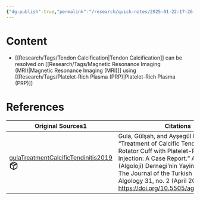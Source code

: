 ```yaml
---
{"dg-publish":true,"permalink":"/research/quick-notes/2025-01-22-17-26-59/","updated":"2025-01-28T19:53:01-05:00"}
---
```


# Content
- [[Research/Tags/Tendon Calcification\|Tendon Calcification]] can be resolved on [[Research/Tags/Magnetic Resonance Imaging (MRI)\|Magnetic Resonance Imaging (MRI)]] using [[Research/Tags/Platelet-Rich Plasma (PRP)\|Platelet-Rich Plasma (PRP)]]
# References
<div><table class="dataview table-view-table"><thead class="table-view-thead"><tr class="table-view-tr-header"><th class="table-view-th"><span>Original Sources</span><span class="dataview small-text">1</span></th><th class="table-view-th"><span>Citations</span></th></tr></thead><tbody class="table-view-tbody"><tr><td><span><a data-tooltip-position="top" aria-label="Research/Evidence Sources/gulaTreatmentCalcificTendinitis2019.md" data-href="Research/Evidence Sources/gulaTreatmentCalcificTendinitis2019.md" href="Research/Evidence Sources/gulaTreatmentCalcificTendinitis2019.md" class="internal-link" target="_blank" rel="noopener nofollow" fileclass-name="Research Links">gulaTreatmentCalcificTendinitis2019</a><a class="metadata-menu fileclass-icon"><svg xmlns="http://www.w3.org/2000/svg" width="24" height="24" viewBox="0 0 24 24" fill="none" stroke="currentColor" stroke-width="2" stroke-linecap="round" stroke-linejoin="round" class="svg-icon lucide-package"><path d="m7.5 4.27 9 5.15"></path><path d="M21 8a2 2 0 0 0-1-1.73l-7-4a2 2 0 0 0-2 0l-7 4A2 2 0 0 0 3 8v8a2 2 0 0 0 1 1.73l7 4a2 2 0 0 0 2 0l7-4A2 2 0 0 0 21 16Z"></path><path d="m3.3 7 8.7 5 8.7-5"></path><path d="M12 22V12"></path></svg></a></span></td><td><span>Gula, Gülşah, and Ayşegül Ketenci. “Treatment of Calcific Tendinitis of the Rotator Cuff with Platelet-Rich Plasma Injection: A Case Report.” Agri: Agri (Algoloji) Dernegi’nin Yayin Organidir = The Journal of the Turkish Society of Algology 31, no. 2 (April 2019): 107–10. <a rel="noopener nofollow" class="external-link" href="https://doi.org/10.5505/agri.2017.60343" target="_blank">https://doi.org/10.5505/agri.2017.60343</a>.</span></td></tr></tbody></table></div>

